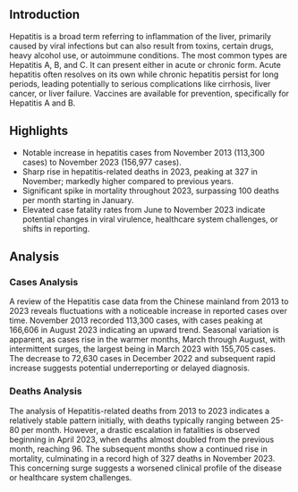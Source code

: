 ## Introduction

Hepatitis is a broad term referring to inflammation of the liver, primarily caused by viral infections but can also result from toxins, certain drugs, heavy alcohol use, or autoimmune conditions. The most common types are Hepatitis A, B, and C. It can present either in acute or chronic form. Acute hepatitis often resolves on its own while chronic hepatitis persist for long periods, leading potentially to serious complications like cirrhosis, liver cancer, or liver failure. Vaccines are available for prevention, specifically for Hepatitis A and B.
## Highlights

- Notable increase in hepatitis cases from November 2013 (113,300 cases) to November 2023 (156,977 cases). <br/>
- Sharp rise in hepatitis-related deaths in 2023, peaking at 327 in November; markedly higher compared to previous years. <br/>
- Significant spike in mortality throughout 2023, surpassing 100 deaths per month starting in January. <br/>
- Elevated case fatality rates from June to November 2023 indicate potential changes in viral virulence, healthcare system challenges, or shifts in reporting.
## Analysis

### Cases Analysis
A review of the Hepatitis case data from the Chinese mainland from 2013 to 2023 reveals fluctuations with a noticeable increase in reported cases over time. November 2013 recorded 113,300 cases, with cases peaking at 166,606 in August 2023 indicating an upward trend. Seasonal variation is apparent, as cases rise in the warmer months, March through August, with intermittent surges, the largest being in March 2023 with 155,705 cases. The decrease to 72,630 cases in December 2022 and subsequent rapid increase suggests potential underreporting or delayed diagnosis.

### Deaths Analysis
The analysis of Hepatitis-related deaths from 2013 to 2023 indicates a relatively stable pattern initially, with deaths typically ranging between 25-80 per month. However, a drastic escalation in fatalities is observed beginning in April 2023, when deaths almost doubled from the previous month, reaching 96. The subsequent months show a continued rise in mortality, culminating in a record high of 327 deaths in November 2023. This concerning surge suggests a worsened clinical profile of the disease or healthcare system challenges.
